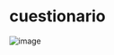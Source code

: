 # cuestionario
![image](https://user-images.githubusercontent.com/81053948/131203443-b09fa13c-c14f-4dcf-b5fb-22435193e6d1.png)
